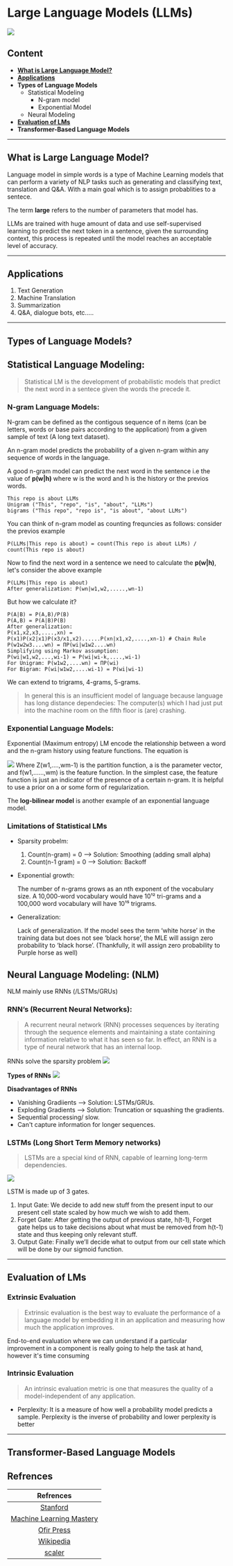 # Large Language Models (LLMs)
<img src="https://www.marktechpost.com/wp-content/uploads/2023/04/Screenshot-2023-05-01-at-6.33.37-AM.png">

## **Content**
* **[What is Large Language Model?](#what-is-large-language-model)**
* **[Applications](#Applications)**
* **Types of Language Models**
    * Statistical Modeling
        * N-gram model
        * Exponential Model
    * Neural Modeling
* **[Evaluation of LMs](#evaluation-of-lms)**
* **Transformer-Based Language Models**
  
---
## What is Large Language Model?
Language model in simple words is a type of Machine Learning models that can perform a variety of NLP tasks such as generating and classifying text, translation and Q&A.
With a main goal which is to assign probablities to a sentece.

The term **large** refers to the number of parameters that model has.

LLMs are trained with huge amount of data and use self-supervised learning to predict the next token in a sentence, given the surrounding context,
this process is repeated until the model reaches an acceptable level of accuracy.

---
## Applications
1. Text Generation
2. Machine Translation
3. Summarization
4. Q&A, dialogue bots, etc.....

---
## Types of Language Models?
## **Statistical Language Modeling:**
> Statistical LM is the development of probabilistic models that predict the next word in a sentece given the words the precede it.

### N-gram Language Models: 
N-gram can be defined as the contigous sequence of n items (can be letters, words or base pairs according to the application) from a given sample of text (A long text dataset).

An n-gram model predicts the probability of a given n-gram within any sequence of words in the language.

A good n-gram model can predict the next word in the sentence i.e the value of **p(w|h)**
where w is the word and h is the history or the previos words.
```
This repo is about LLMs
Unigram ("This", "repo", "is", "about", "LLMs")
bigrams ("This repo", "repo is", "is about", "about LLMs")
```
You can think of n-gram model as counting frequncies as follows: consider the previos example 
```
P(LLMs|This repo is about) = count(This repo is about LLMs) / count(This repo is about)
```
Now to find the next word in a sentence we need to calculate the **p(w|h)**, let's consider the above example 
```
P(LLMs|This repo is about)
After generalization: P(wn|w1,w2,.....,wn-1)
```
But how we calculate it?
```
P(A|B) = P(A,B)/P(B)
P(A,B) = P(A|B)P(B)
After generalization:
P(x1,x2,x3,....,xn) = P(x1)P(x2|x1)P(x3/x1,x2)......P(xn|x1,x2,....,xn-1) # Chain Rule
P(w1w2w3....wn) = ΠP(wi|w1w2....wn)
Simplifying using Markov assumption:
P(wi|w1,w2,...,wi-1) = P(wi|wi-k,....,wi-1)
For Unigram: P(w1w2,....wn) = ΠP(wi)
For Bigram: P(wi|w1w2,....wi-1) = P(wi|wi-1)
```
We can extend to trigrams, 4-grams, 5-grams.

> In general this is an insufficient model of language because language has long distance dependecies:
> The computer(s) which I had just put into the machine room on the fifth floor is (are) crashing.
     
### Exponential Language Models: 
Exponential (Maximum entropy) LM encode the relationship between a word and the n-gram history using feature functions. The equation is 

<img src="https://wikimedia.org/api/rest_v1/media/math/render/svg/99beafb1eed251682c4037f19a4d80da3003cd4e">
Where Z(w1,....,wm-1) is the partition function, a is the parameter vector, and f(w1,......,wm) is the feature function.
In the simplest case, the feature function is just an indicator of the presence of a certain n-gram. It is helpful to use a prior on 
a or some form of regularization.

The **log-bilinear model** is another example of an exponential language model.

### Limitations of Statistical LMs
* Sparsity probelm:
     1. Count(n-gram) = 0 --> Solution: Smoothing (adding small alpha)
     2. Count(n-1 gram) = 0 --> Solution: Backoff
* Exponential growth:
  
     The number of n-grams grows as an nth exponent of the vocabulary size. A 10,000-word vocabulary would have 10¹² tri-grams and a 100,000 word vocabulary will have 10¹⁵ trigrams.
* Generalization:
  
     Lack of generalization. If the model sees the term ‘white horse’ in the training data but does not see ‘black horse’, the MLE will assign zero probability to ‘black horse’. (Thankfully, it will assign zero probability to Purple horse as well)
  
## **Neural Language Modeling: (NLM)**
NLM mainly use RNNs (/LSTMs/GRUs)

### RNN’s (Recurrent Neural Networks):
> A recurrent neural network (RNN) processes sequences by iterating through the sequence elements and maintaining a state containing information relative to what it has seen so far. In effect, an RNN is a type of neural network that has an internal loop.

RNNs solve the sparsity problem
<img src="https://stanford.edu/~shervine/teaching/cs-230/illustrations/architecture-rnn-ltr.png?9ea4417fc145b9346a3e288801dbdfdc">

**Types of RNNs**
<img src="https://miro.medium.com/v2/resize:fit:1400/1*VCxoP7Siu0YB501L_-eg1w.png">

**Disadvantages of RNNs**
* Vanishing Gradiients --> Solution: LSTMs/GRUs.
* Exploding Gradients --> Solution: Truncation or squashing the gradients.
* Sequential processing/ slow.
* Can't capture information for longer sequences.

### LSTMs (Long Short Term Memory networks)
> LSTMs are a special kind of RNN, capable of learning long-term dependencies.
<img src="https://cdn.analyticsvidhya.com/wp-content/uploads/2017/12/10131302/13.png">

LSTM is made up of 3 gates.
1. Input Gate: We decide to add new stuff from the present input to our present cell state scaled by how much we wish to add them.
2. Forget Gate: After getting the output of previous state, h(t-1), Forget gate helps us to take decisions about what must be removed from h(t-1) state and thus keeping only relevant stuff.
3. Output Gate: Finally we’ll decide what to output from our cell state which will be done by our sigmoid function.

---
## Evaluation of LMs
### Extrinsic Evaluation
> Extrinsic evaluation is the best way to evaluate the performance of a language model by embedding it in an application and measuring how much the application improves.

End-to-end evaluation where we can understand if a particular improvement in a component is really going to help the task at hand, however it's time consuming

### Intrinsic Evaluation
> An intrinsic evaluation metric is one that measures the quality of a model-independent of any application.
* Perplexity: It is a measure of how well a probability model predicts a sample.
Perplexity is the inverse of probability and lower perplexity is better

---
## Transformer-Based Language Models

















## Refrences        
|                                       Refrences                                    |
| :--------------------------------------------------------------------------------: |
|         [Stanford](https://web.stanford.edu/~jurafsky/slp3/slides/LM_4.pdf)        | 
|          [Machine Learning Mastery](https://machinelearningmastery.com/)           | 
|          [Ofir Press](https://ofir.io/Neural-Language-Modeling-From-Scratch/)      | 
|          [Wikipedia](https://en.wikipedia.org/wiki/Language_model)                 | 
|          [scaler](https://www.scaler.com/topics/nlp/language-models-in-nlp/)       | 

